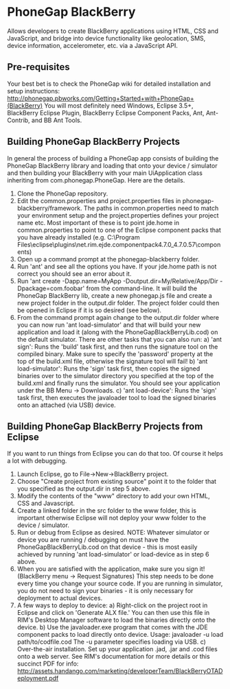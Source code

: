 PhoneGap BlackBerry
=============================================================
Allows developers to create BlackBerry applications using HTML, 
CSS and JavaScript, and bridge into device functionality like 
geolocation, SMS, device information, accelerometer, etc. via
a JavaScript API.

Pre-requisites
-------------------------------------------------------------
Your best bet is to check the PhoneGap wiki for detailed
installation and setup instructions: 
http://phonegap.pbworks.com/Getting+Started+with+PhoneGap+(BlackBerry)
You will most definitely need Windows, Eclipse 3.5+, BlackBerry Eclipse Plugin, BlackBerry Eclipse Component 
Packs, Ant, Ant-Contrib, and BB Ant Tools.

Building PhoneGap BlackBerry Projects
-------------------------------------------------------------

In general the process of building a PhoneGap app consists of building the PhoneGap BlackBerry library 
and loading that onto your device / simulator and then building your BlackBerry with your main 
UiApplication class inheriting from com.phonegap.PhoneGap. Here are the details.

1. Clone the PhoneGap repository.
2. Edit the common.properties and project.properties files in phonegap-blackberry/framework. The paths in common.properties need to match your environment setup and the project.properties defines your project name etc. Most important of these is to point jde.home in common.properties to point to one of the Eclipse component packs that you have already installed (e.g. C:\\Program Files\\eclipse\\plugins\\net.rim.ejde.componentpack4.7.0_4.7.0.57\\components)
3. Open up a command prompt at the phonegap-blackberry folder.
4. Run 'ant' and see all the options you have. If your jde.home path is not correct you should see an error about it.
5. Run 'ant create -Dapp.name=MyApp -Doutput.dir=My/Relative/App/Dir -Dpackage=com.foobar' from the command-line. It will build the PhoneGap BlackBerry lib, create a new phonegap.js file and create a new project folder in the output.dir folder. The project folder could then be opened in Eclipse if it is so desired (see below).
6. From the command prompt again change to the output.dir folder where you can now run 'ant load-simulator' and that will build your new application and load it (along with the PhoneGapBlackBerryLib.cod) on the default simulator. There are other tasks that you can also run:
   a) 'ant sign': Runs the 'build' task first, and then runs the signature tool on the compiled binary. Make sure to specify the 'password' property at the top of the build.xml file, otherwise the signature tool will fail!
   b) 'ant load-simulator': Runs the 'sign' task first, then copies the signed binaries over to the simulator directory you specified at the top of the build.xml and finally runs the simulator. You should see your application under the BB Menu -> Downloads.
   c) 'ant load-device':	Runs the 'sign' task first, then executes the javaloader tool to load the signed binaries onto an attached (via USB) device.

Building PhoneGap BlackBerry Projects from Eclipse
-------------------------------------------------------------

If you want to run things from Eclipse you can do that too. Of course it helps a lot with debugging.

1. Launch Eclipse, go to File->New->BlackBerry project.
2. Choose "Create project from existing source" point it to the folder that you specified as the output.dir in step 5 above.
3. Modify the contents of the "www" directory to add your own HTML, CSS and Javascript.
4. Create a linked folder in the src folder to the www folder, this is important otherwise Eclipse will not deploy your www folder to the device / simulator.
5. Run or debug from Eclipse as desired. NOTE: Whatever simulator or device you are running / debugging on must have the PhoneGapBlackBerryLib.cod on that device - this is most easily achieved by running 'ant load-simulator' or load-device as in step 6 above.
6. When you are satisfied with the application, make sure you sign it! (BlackBerry menu -> Request Signatures)
   This step needs to be done every time you change your source code. If you are running in simulator, you do not need
   to sign your binaries - it is only necessary for deployment to actual devices.
7. A few ways to deploy to device:
   a) Right-click on the project root in Eclipse and click on 'Generate ALX file.' You can then use this
      file in RIM's Desktop Manager software to load the binaries directly onto the device.
   b) Use the javaloader.exe program that comes with the JDE component packs to load directly onto device. Usage:
      javaloader -u load path/to/codfile.cod
	  The -u parameter specifies loading via USB.
   c) Over-the-air installation. Set up your application .jad, .jar and .cod files onto a web server. See RIM's documentation
      for more details or this succinct PDF for info: http://assets.handango.com/marketing/developerTeam/BlackBerryOTADeployment.pdf
